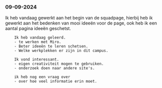 <h3>09-09-2024</h3>
    <p>
        Ik heb vandaag gewerkt aan het begin van de squadpage, hierbij heb ik gewerkt aan het bedenken van mooi ideeën voor de page, ook heb    ik een aantal pagina ideeën geschetst. 
        
        Ik heb vandaag geleerd.
        - te werken met Miro.
        - Beter ideeën te leren schetsen.
        - Welke werkplekken er zijn in dit campus.
        
        Ik vond interessant.
        - eigen creativiteit mogen te gebruiken.
        - onderzoek doen naar andere site's.
        
        ik heb nog een vraag over
        - over hoe veel informatie erin moet.